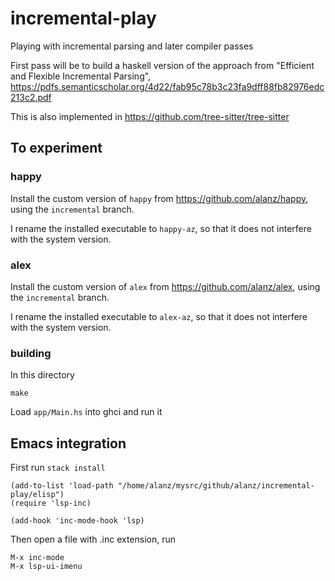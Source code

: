 # incremental-play

Playing with incremental parsing and later compiler passes

First pass will be to build a haskell version of the approach from "Efficient
and Flexible Incremental Parsing",
https://pdfs.semanticscholar.org/4d22/fab95c78b3c23fa9dff88fb82976edc213c2.pdf

This is also implemented in https://github.com/tree-sitter/tree-sitter

## To experiment

### happy

Install the custom version of `happy` from https://github.com/alanz/happy, using
the `incremental` branch.

I rename the installed executable to `happy-az`, so that it does not
interfere with the system version.

### alex

Install the custom version of `alex` from https://github.com/alanz/alex, using
the `incremental` branch.

I rename the installed executable to `alex-az`, so that it does not
interfere with the system version.

### building

In this directory

    make

Load `app/Main.hs` into ghci and run it

## Emacs integration

First run `stack install`

```elisp
(add-to-list 'load-path "/home/alanz/mysrc/github/alanz/incremental-play/elisp")
(require 'lsp-inc)

(add-hook 'inc-mode-hook 'lsp)
```

Then open a file with .inc extension, run

    M-x inc-mode
    M-x lsp-ui-imenu
